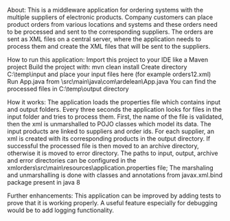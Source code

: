 About:
    This is a middleware application for ordering systems with the multiple suppliers of electronic products.
    Company customers can place product orders from various locations and systems and these orders need to be processed and sent to the corresponding suppliers.
    The orders are sent as XML files on a central server, where the application needs to process them and create the XML files that will be sent to the suppliers.

How to run this application:
    Import this project to your IDE like a Maven project
    Build the project with: mvn clean install 
    Create directory C:\temp\input and place your input files here (for example orders12.xml)
    Run App.java from \src\main\java\com\ardelean\App.java
    You can find the processed files in C:\temp\output directory
    
    
How it works:
    The application loads the properties file which contains input and output folders.
    Every three seconds the application looks for files in the input folder and tries to process them.
    First, the name of the file is validated, then the xml is unmarshalled to POJO classes which model its data.
    The input products are linked to suppliers and order ids.
    For each supplier, an xml is created with its corresponding products in the output directory.
    If successful the processed file is then moved to an archive directory, otherwise it is moved to error directory.
    The paths to input, output, archive and error directories can be configured in the xmlorders\src\main\resources\application.properties file;
    The marshaling and unmarshalling is done with classes and annotations from javax.xml.bind package present in java 8
    
Further enhancements:
    This application can be improved by adding tests to prove that it is working properly.
    A useful feature especially for debugging would be to add logging functionality.